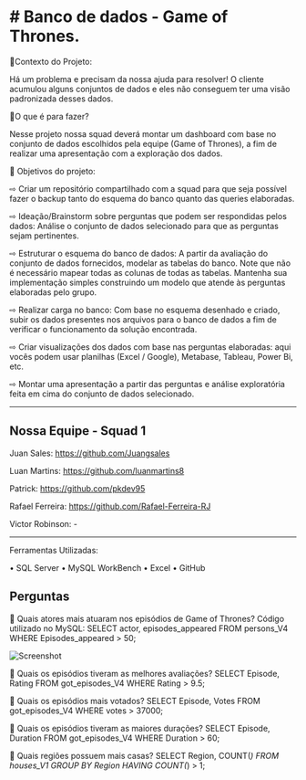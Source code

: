 <h1># Banco de dados - Game of Thrones.</h1>

📜Contexto do Projeto:

Há um problema e precisam da nossa ajuda para resolver!
O cliente acumulou alguns conjuntos de dados e eles não conseguem ter uma visão padronizada desses dados.

📜O que é para fazer?

Nesse projeto nossa squad deverá montar um dashboard com base no conjunto de dados escolhidos pela equipe (Game of Thrones), a fim de realizar uma apresentação com a exploração dos dados.

📜 Objetivos do projeto:

⇨ Criar um repositório compartilhado com a squad para que seja possível fazer o backup tanto do esquema do banco quanto das queries elaboradas.

⇨ Ideação/Brainstorm sobre perguntas que podem ser respondidas pelos dados: Análise o conjunto de dados selecionado para que as perguntas sejam pertinentes.

⇨ Estruturar o esquema do banco de dados: A partir da avaliação do conjunto de dados fornecidos, modelar as tabelas do banco. Note que não é necessário mapear todas as colunas de todas as tabelas. Mantenha sua implementação simples construindo um modelo que atende às perguntas elaboradas pelo grupo.

⇨ Realizar carga no banco: Com base no esquema desenhado e criado, subir os dados presentes nos arquivos para o banco de dados a fim de verificar o funcionamento da solução encontrada.

⇨ Criar visualizações dos dados com base nas perguntas elaboradas: aqui vocês podem usar planilhas (Excel / Google), Metabase, Tableau, Power Bi, etc.

⇨ Montar uma apresentação a partir das perguntas e análise exploratória feita em cima do conjunto de dados selecionado.

<hr></hr>

<h2>Nossa Equipe - Squad 1</h2>

Juan Sales: https://github.com/Juangsales

Luan Martins: https://github.com/luanmartins8

Patrick: https://github.com/pkdev95

Rafael Ferreira: https://github.com/Rafael-Ferreira-RJ

Victor Robinson: -

<hr></hr>

Ferramentas Utilizadas:

• SQL Server
• MySQL WorkBench
• Excel
• GitHub

<h2>Perguntas</h2>

🔹 Quais atores mais atuaram nos episódios de Game of Thrones?
   Código utilizado no MySQL:
   SELECT actor, episodes_appeared 
   FROM persons_V4 
   WHERE Episodes_appeared > 50;
   
   ![Screenshot](pergunta1.jpeg)
   

🔹 Quais os episódios tiveram as melhores avaliações?
   SELECT Episode, Rating 
   FROM got_episodes_V4 
   WHERE Rating > 9.5;

🔹 Quais os episódios mais votados?
   SELECT Episode, Votes 
   FROM got_episodes_V4 
   WHERE votes > 37000;

🔹 Quais os episódios tiveram as maiores durações?
   SELECT Episode, Duration 
   FROM got_episodes_V4 
   WHERE Duration > 60;

🔹 Quais regiões possuem mais casas?
   SELECT Region, COUNT(*) 
   FROM houses_V1 
   GROUP BY Region 
   HAVING COUNT(*) > 1;
